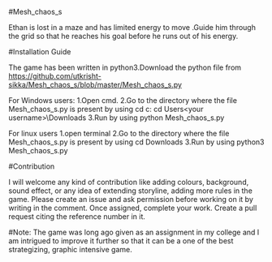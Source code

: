 #Mesh_chaos_s

Ethan is lost in a maze and has limited energy to move .Guide him through the grid so that he reaches his goal before he runs out of his energy.

#Installation Guide

The game has been written in python3.Download the python file from https://github.com/utkrisht-sikka/Mesh_chaos_s/blob/master/Mesh_chaos_s.py

For Windows users:
1.Open cmd.
2.Go to the directory where the file Mesh_chaos_s.py is present by using 
cd c:
cd Users\<your username>\Downloads
3.Run by using 
python Mesh_chaos_s.py

For linux users
1.open terminal 
2.Go to the directory where the file Mesh_chaos_s.py is present by using 
cd Downloads
3.Run by using 
python3 Mesh_chaos_s.py

#Contribution

I will welcome any kind of contribution like adding colours, background, sound effect, or any idea of extending storyline, adding more rules in the game.
Please create an issue and ask permission before working on it by writing in the comment. Once assigned, complete your work. Create a pull request citing the reference number in it.

#Note: The game was long ago given as an assignment in my college and I am 
intrigued to improve it further so that it can be a one of the best strategizing, graphic intensive game. 
